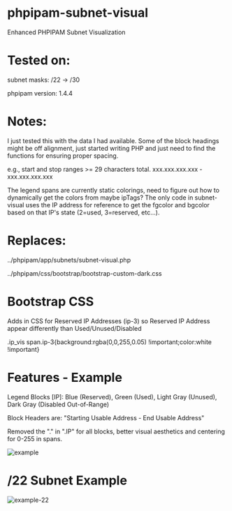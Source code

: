# phpipam-subnet-visual
Enhanced PHPIPAM Subnet Visualization

# Tested on:
subnet masks: /22 -> /30

phpipam version: 1.4.4

# Notes:
I just tested this with the data I had available.
Some of the block headings might be off alignment, just started writing PHP and just need to find the functions for ensuring proper spacing.

e.g., start and stop ranges >= 29 characters total. xxx.xxx.xxx.xxx - xxx.xxx.xxx.xxx

The legend spans are currently static colorings, need to figure out how to dynamically get the colors from maybe ipTags? The only code in subnet-visual uses the IP address for reference to get the fgcolor and bgcolor based on that IP's state (2=used, 3=reserved, etc...).

# Replaces:

../phpipam/app/subnets/subnet-visual.php

../phpipam/css/bootstrap/bootstrap-custom-dark.css

# Bootstrap CSS
Adds in CSS for Reserved IP Addresses (ip-3) so Reserved IP Address appear differently than Used/Unused/Disabled

.ip_vis span.ip-3{background:rgba(0,0,255,0.05) !important;color:white !important}

# Features - Example
Legend Blocks [IP]: Blue (Reserved), Green (Used), Light Gray (Unused), Dark Gray (Disabled Out-of-Range)

Block Headers are: "Starting Usable Address - End Usable Address"

Removed the "." in ".IP" for all blocks, better visual aesthetics and centering for 0-255 in spans.

![example](https://user-images.githubusercontent.com/5930058/130671456-d85acd10-bb7f-4927-ab59-4ce9319aedfe.png)


# /22 Subnet Example
![example-22](https://user-images.githubusercontent.com/5930058/130673057-35d3f570-91f3-481f-bf3f-9443a43d74a1.png)


